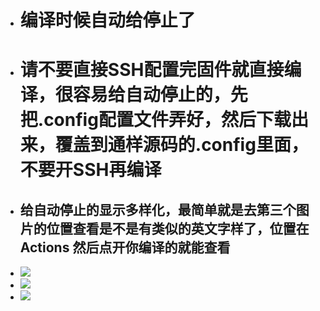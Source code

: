 - # 编译时候自动给停止了

- # 请不要直接SSH配置完固件就直接编译，很容易给自动停止的，先把.config配置文件弄好，然后下载出来，覆盖到通样源码的.config里面，不要开SSH再编译


- ## 给自动停止的显示多样化，最简单就是去第三个图片的位置查看是不是有类似的英文字样了，位置在 Actions 然后点开你编译的就能查看
- <img src="https://github.com/kurumiess/OP_README/blob/master/doc/tingzhi2.png" />
- <img src="https://github.com/kurumiess/OP_README/blob/master/doc/tingzhi3.png" />
- <img src="https://github.com/kurumiess/OP_README/blob/master/doc/tingzhi.png" />
